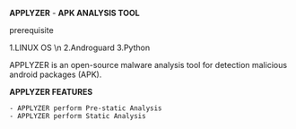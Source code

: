 **APPLYZER** -  **APK ANALYSIS TOOL**


prerequisite

1.LINUX OS \n
2.Androguard
3.Python


APPLYZER is an open-source malware analysis tool for detection malicious android packages (APK).

**APPLYZER FEATURES**
    
    - APPLYZER perform Pre-static Analysis
    - APPLYZER perform Static Analysis
